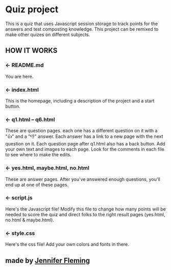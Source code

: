 Quiz project
=================

This is a quiz that uses Javascript session storage to track points for the answers and test composting knowledge. This project can be remixed to make other quizes on different subjects.

HOW IT WORKS
------------

### ← README.md

You are here.

### ← index.html

This is the homepage, including a description of the project and a start button.

### ← q1.html – q6.html
These are question pages. each one has a different question on it with a "👍" and a "👎" answer. 
Each answer has a link to a new page with the next question on it. 
Each question page after q1.html also has a back button.
Add your own text and images to each page. Look for the comments in each file to see where to make the edits.

### ← yes.html, maybe.html, no.html
These are answer pages. After you've answered enough questions, you'll end up at one of these pages.


### ← script.js

Here's the Javascript file! Modify this file to change how many points will be needed to score the quiz and direct folks to the right result pages (yes.html, no.html & maybe.html).

### ← style.css

Here's the css file! Add your own colors and fonts in there.

made by [Jennifer Fleming](https://jennifer-fleming-about-me.glitch.me/)
-------------------
